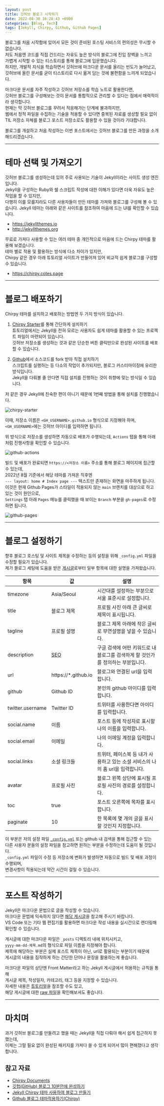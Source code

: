 ```yaml
---
layout: post
title: 깃허브 블로그 시작하기
date: 2022-08-30 16:28:43 +0900
categories: [Blog, Tech]
tags: [Jekyll, Chirpy, Github, Github Pages]
---
```


블로그를 처음 시작함에 있어서 모든 것이 준비된 호스팅 서비스의 편의성은 무시할 수 없습니다.   
저도 처음엔 코드를 직접 건드리는 자유도 높은 방식의 블로그에 진입 장벽을 느끼고   
가볍게 시작할 수 있는 티스토리를 통해 블로그에 입문했습니다.   
하지만, 개발적 지식을 학습하면서 깃허브에 마크다운 문서를 올리는 빈도가 늘어났고,   
깃허브에 올린 문서를 굳이 티스토리로 다시 옮겨 담는 것에 불편함을 느끼게 되었습니다.

마크다운 문서를 자주 작성하고 깃허브 저장소를 학습 노트로 활용한다면,   
깃허브 블로그를 구성해보는 것이 문서를 통합적으로 관리할 수 있다는 점에서 매력적이라 생각합니다.   
현재는 막 깃허브 블로그를 꾸려서 적응해가는 단계에 불과하지만,   
웹에서 정적 파일을 수집하는 기술을 적용할 수 있다면 중복된 자료를 생성할 필요 없이   
TIL 저장소 자체를 블로그 포스트 저장소로도 활용할 수 있을 것이라 기대합니다.

블로그를 개설하고 처음 작성하는 이번 포스트에서는 깃허브 블로그를 만든 과정을 소개해드리겠습니다.

---

# 테마 선택 및 가져오기

깃허브 블로그를 생성하는데 있어 주로 사용되는 기술이 Jekyll이라는 사이트 생성 엔진 입니다.   
Jekyll을 구성하는 Ruby와 쉘 스크립트 작성에 대한 이해가 있다면 더욱 자유도 높은 작업을 할 수 있지만,   
다행히 이를 모를지라도 다른 사용자들이 만든 테마를 가져와 블로그를 구성해 볼 수 있습니다.
Jekyll 테마는 아래와 같은 사이트를 참조하여 마음에 드는 UI를 확인할 수 있습니다.

- https://jekyllthemes.io
- http://jekyllthemes.org

무료로 가져다 사용할 수 있는 여러 테마 중 개인적으로 마음에 드는 Chirpy 테마를 활용해 보겠습니다.   
테마 별로 적용 및 활용하는 방식에 다소 차이가 있지만,   
Chirpy 같은 경우 아래 튜토리얼 사이트가 만들어져 있어 비교적 쉽게 블로그를 구성할 수 있습니다.

- https://chirpy.cotes.page

---

# 블로그 배포하기

Chirpy 테마를 설치하고 배포하는 방법엔 두 가지 방식이 있습니다.

1. [Chirpy Starter](https://github.com/cotes2020/chirpy-starter/generate)를 통해 간단하게 설치하기   
   튜토리얼에서는 Jekyll을 전혀 모르는 사용자도 쉽게 테마를 활용할 수 있는 프로젝트 파일이 마련되어 있습니다.   
   깃허브 저장소를 생성하는 것과 같은 단순한 버튼 클릭만으로 완성된 사이트를 배포할 수 있습니다.

2. [Github](https://github.com/cotes2020/jekyll-theme-chirpy)에서 소스코드를 fork 받아 직접 설치하기   
   스크립트를 실행하는 등 다소의 작업이 추가되지만, 블로그 커스터마이징에 유리한 방식입니다.   
   Jekyll을 다뤄볼 줄 안다면 직접 설치를 진행하는 것이 취향에 맞는 방식일 수 있습니다.

저 같은 경우 Jekyll에 친숙한 편이 아니기 때문에 1번째 방법을 통해 설치를 진행했습니다.

![chirpy-starter](https://github.com/minyeamer/til/blob/main/.media/blog/tech/jekyll-blog/chirpy-starter.png?raw=true)

이때, 저장소 이름은 `<GH_USERNAME>.github.io` 형식으로 지정해야 하며,   
`<GH_USERNAME>`에는 깃허브 아이디를 입력하면 됩니다.

위 방식으로 저장소를 생성하면 자동으로 배포가 수행되는데, `Actions` 탭을 통해 아래처럼 진행사항을 확인할 수 있습니다.

![github-actions](https://github.com/minyeamer/til/blob/main/.media/blog/tech/jekyll-blog/github-actions.png?raw=true)

빌드 및 배포가 완료되면 `https://<저장소 이름>` 주소를 통해 블로그 페이지에 접근할 수 있는데,   
2022년 8월 기준에서 해당 테마를 가져온 직후엔   
`--- layout: home # Index page ---` 텍스트만 존재하는 화면을 마주하게 됩니다.   
이것은 현재 Github Pages가 스타일이 적용되지 않는 `main` 브랜치를 대상으로 하고 있는 것이 원인으로,   
`Settings` 탭 아래 `Pages` 메뉴를 클릭했을 때 보이는 `Branch` 부분을 `gh-pages`로 수정하면 됩니다.

![github-pages](https://github.com/minyeamer/til/blob/main/.media/blog/tech/jekyll-blog/github-pages.png?raw=true)

---

# 블로그 설정하기

향후 블로그 호스팅 및 사이트 제목을 수정하는 등의 설정을 위해 `_config.yml` 파일을 수정할 필요가 있습니다.   
제가 블로그 세팅에 도움을 받은 [게시글](https://www.irgroup.org/posts/jekyll-chirpy/)로부터 일부 항목에 대한 설명을 가져왔습니다.

| 항목 | 값 | 설명 |
|---|---|---|
| timezone | Asia/Seoul | 시간대를 설정하는 부분으로 서울 표준시로 설정합니다. |
| title | 블로그 제목 | 프로필 사진 아래 큰 글씨로 제목이 표시됩니다. |
| tagline | 프로필 설명 | 블로그 제목 아래에 작은 글씨로 부연설명을 넣을 수 있습니다. |
| description | [SEO](https://searchengineland.com/guide/what-is-seo) | 구글 검색에 어떤 키워드로 내 블로그를 검색하게 할 것인가를 정의하는 부분입니다. |
| url | https://*.github.io | 블로그와 연결된 url을 입력합니다. |
| github | Github ID | 본인의 github 아이디를 입력합니다. |
| twitter.username | Twitter ID | 트위터를 사용한다면 아이디를 입력합니다. |
| social.name | 이름 | 포스트 등에 작성자로 표시할 나의 이름을 입력합니다. |
| social.email | 이메일 | 나의 이메일 계정을 입력합니다. |
| social.links | 소셜 링크들 | 트위터, 페이스북 등 내가 사용하고 있는 소셜 서비스의 나의 홈 url을 입력합니다. |
| avatar | 프로필 사진 | 블로그 왼쪽 상단에 표시될 프로필 사진의 경로를 설정합니다. |
| toc | true | 포스트 오른쪽에 목차를 표시합니다. |
| paginate | 10 | 한 목록에 몇 개의 글을 표시할 것인지 지정합니다. |

이 부분은 저의 설정 파일 [`_config.yml`](https://github.com/minyeamer/minyeamer.github.io/blob/main/data/config.old.yml) 또는 github 내 검색을 통해 접근할 수 있는   
다른 사용자 분들의 설정 파일을 참고하면 원하는 부분을 수정하는데 도움이 될 것입니다.   
`_config.yml` 파일이 수정 등 저장소에 변화가 발생하면 자동으로 빌드 및 배포 과정이 수행되며,   
변경사항이 적용되는데 약간 시간이 걸릴 수 있습니다.

---

# 포스트 작성하기

Jekyll은 마크다운 문법으로 글을 작성할 수 있습니다.   
마크다운 문법에 익숙하지 않다면 [해당 게시글](https://heropy.blog/2017/09/30/markdown/)을 참고해 주시기 바랍니다.   
VS Code 또는 기타 웹 편집기를 활용하면 마크다운 작성 내용을 실시간으로 렌더링해 확인할 수 있습니다.

게시글에 대한 마크다운 파일은 `_posts` 디렉토리 내에 위치시키고,   
`yyyy-mm-dd-제목.md`의 형식으로 파일 이름을 지정해야 합니다.   
제목에 해당하는 부분은 실제 포스트 제목이 아닌, url로 활용되는 부분이기 때문에   
게시글의 내용을 짐작하게 하는 간단한 단어나 문장을 활용하는게 좋습니다.

마크다운 파일의 상단엔 Front Matter라고 하는 Jekyll 게시글에서 허용하는 규칙을 통해   
게시글 제목, 작성일자, 카테고리, 태그 등을 지정할 수 있습니다.   
자세한 내용은 [튜토리얼](https://chirpy.cotes.page/posts/write-a-new-post/)을 참조할 수도 있고,   
해당 게시글에 대한 [raw 파일](https://raw.githubusercontent.com/minyeamer/til/main/blog/tech/jekyll-blog.md)을 확인해보셔도 좋습니다.

---

# 마치며

과거 깃허브 블로그를 만들려고 했을 때는 Jekyll을 직접 다뤄야 해서 쉽게 접근하지 못했는데,   
이제는 그럴 필요 없이 완성된 패키지를 가져다 쓸 수 있게 되어서 많이 편해졌다고 생각합니다.

## 참고 자료

- [Chirpy Documents](https://chirpy.cotes.page/)
- [깃헙(GitHub) 블로그 10분안에 완성하기](https://youtu.be/ACzFIAOsfpM)
- [Jekyll Chirpy 테마 사용하여 블로그 만들기](https://www.irgroup.org/posts/jekyll-chirpy/)
- [Github 블로그 테마적용하기(Chirpy)](https://seong6496.tistory.com/267)
